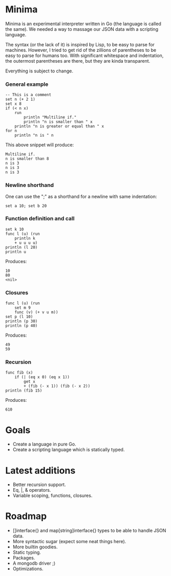 Minima
======

Minima is an experimental interpreter written in Go (the language is called the same).
We needed a way to massage our JSON data with a scripting language.

The syntax (or the lack of it) is inspired by Lisp, to be easy to parse for machines.
However, I tried to get rid of the zillions of parentheses to be easy to parse for humans too.
With significant whitespace and indentation, the outermost parentheses are there, but they are kinda transparent.

Everything is subject to change.

### General example
```
-- This is a comment
set n (+ 2 1)
set x 8
if (< n x)
	run
		println "Multiline if."
		println "n is smaller than " x
	println "n is greater or equal than " x
for n
	println "n is " n
```

This above snippet will produce:

```
Multiline if.
n is smaller than 8
n is 3
n is 3
n is 3
```

### Newline shorthand
One can use the ";" as a shorthand for a newline with same indentation:
```
set a 10; set b 20
```

### Function definition and call
```
set k 10
func l (u) (run
	println k
	+ u u u u)
println (l 20) 
println u
```

Produces:
```
10
80
<nil>
```

### Closures
```
func l (u) (run
	set m 9
	func (v) (+ v u m))
set p (l 10)
println (p 30)
println (p 40)
```

Produces:
```
49
59
```

### Recursion
```
func fib (x)
	if (| (eq x 0) (eq x 1))
		get x
		+ (fib (- x 1)) (fib (- x 2))
println (fib 15)
```

Produces:
```
610
```

Goals
======
- Create a language in pure Go.
- Create a scripting language which is statically typed.

Latest additions
======
- Better recursion support.
- Eq, |, & operators.
- Variable scoping, functions, closures.

Roadmap
======
- []interface{} and map[string]interface{} types to be able to handle JSON data.
- More syntactic sugar (expect some neat things here).
- More builtin goodies.
- Static typing.
- Packages.
- A mongodb driver ;)
- Optimizations.